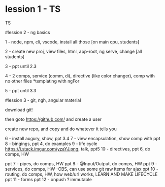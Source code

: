 # lession 1 - TS

TS

#lession 2 - ng basics

1 - node, npm, cli, vscode, install all those [on main cpu, students]

2 - create new proj, view files, html, app-root, ng serve, change [all students]

3 - ppt until 2.3

4 - 2 comps, service (comm, di), directive (like color changer), comp with no other files
    *templating with ngFor

5 - ppt until 3.3

#lession 3 - git, ngh, angular material

download git!

then goto https://github.com/ and create a user

create new repo, and copy and do whatever it tells you



6 - install augury, show, ppt 3.4
7 - view encapsulation, show comp with ppt
8 - bingings, ppt 4, do examples
9 - life cycle https://i.stack.imgur.com/yzaYJ.png, talk, ppt5
10 - directives, ppt 6, do comps, HW

ppt 7 - pipes, do comps, HW
ppt 8 - @Input/Output, do comps, HW
ppt 9 - services, do comps, HW
    -OBS, can use some git raw items for ajax
ppt 10 - routing, do comps, HW, how web/url works, LEARN AND MAKE LIFECYCLE
ppt 11 - forms
ppt 12 - onpush ? immutable




